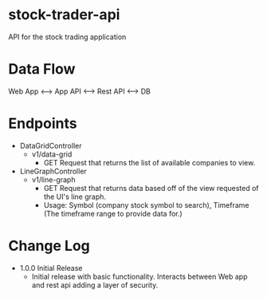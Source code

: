 # stock-trader-api
API for the stock trading application

# Data Flow
Web App <--> App API <--> Rest API <--> DB
# Endpoints
- DataGridController
    - v1/data-grid
        - GET Request that returns the list of available companies to view.
- LineGraphController
    - v1/line-graph
        - GET Request that returns data based off of the view requested of the UI's line graph.
        - Usage: Symbol (company stock symbol to search), Timeframe (The timeframe range to provide data for.)
# Change Log
- 1.0.0 Initial Release
    - Initial release with basic functionality. Interacts between Web app and rest api adding a layer of security.
